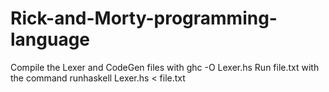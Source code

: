 # Rick-and-Morty-programming-language
Compile the Lexer and CodeGen files with ghc -O Lexer.hs
Run file.txt with the command runhaskell Lexer.hs < file.txt
